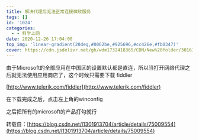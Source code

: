 ```yaml
---
title: 解决代理后无法正常连接微软服务
tags: []
id: '1024'
categories:
  - - 科学上网
date: 2020-12-26 17:04:00
top_img: 'linear-gradient(20deg,#0062be,#925696,#cc426e,#fb0347)'
cover: https://cdn.jsdelivr.net/gh/wdm1732418365/CDN/New%20folder/301611w8cbe5.webp
---
```


由于Microsoft的全部应用在中国区的设置默认都是直连，所以当打开网络代理之后就无法使用应用商店了，这个时候只需要下载 fiddler

[http://www.telerik.com/fiddler](http://www.telerik.com/fiddler)

在下载完成之后，点击左上角的winconfig

之后把所有的microsoft的产品打勾就行

转载自：[https://blog.csdn.net/l1301913704/article/details/75009554](https://blog.csdn.net/l1301913704/article/details/75009554)